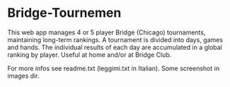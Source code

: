 # Bridge-Tournemen
This web app manages 4 or 5 player Bridge (Chicago) tournaments, maintaining long-term rankings. A tournament is divided into days, games and hands. The individual results of each day are accumulated in a global ranking by player. Useful at home and/or at Bridge Club.

For more infos see readme.txt (leggimi.txt in Italian).
Some  screenshot in images dir.

